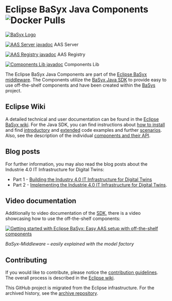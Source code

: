 # Eclipse BaSyx Java Components ![Docker Pulls](https://img.shields.io/docker/pulls/eclipsebasyx/aas-server?style=plastic)
[![BaSyx Logo](https://www.eclipse.org/basyx/img/basyxlogo.png)](https://www.eclipse.org/basyx/)

[![AAS Server javadoc](https://javadoc.io/badge2/org.eclipse.basyx/basyx.components.AASServer/javadoc.svg)](https://javadoc.io/doc/org.eclipse.basyx/basyx.components.AASServer) AAS Server 

[![AAS Registry javadoc](https://javadoc.io/badge2/org.eclipse.basyx/basyx.components.registry/javadoc.svg)](https://javadoc.io/doc/org.eclipse.basyx/basyx.components.registry) AAS Registry

[![Components Lib javadoc](https://javadoc.io/badge2/org.eclipse.basyx/basyx.components.lib/javadoc.svg)](https://javadoc.io/doc/org.eclipse.basyx/basyx.components.lib) Components Lib


The Eclipse BaSyx Java Components are part of the [Eclipse BaSyx middleware](https://www.eclipse.org/basyx/). The Components utilize the [BaSyx Java SDK](https://github.com/eclipse-basyx/basyx-java-sdk) to provide easy to use off-the-shelf components and have been created within the [BaSys](https://www.basys40.de/) project.

## Eclipse Wiki
A detailed technical and user documentation can be found in the [Eclipse BaSyx wiki](https://wiki.eclipse.org/BaSyx). For the Java SDK, you can find instructions about [how to install](https://wiki.eclipse.org/BaSyx_/_Download_/_Java_Setup) and find [introductory](https://wiki.eclipse.org/BaSyx_/_Introductory_Examples) and [extended](https://wiki.eclipse.org/BaSyx_/_Examples) code examples and further [scenarios](https://wiki.eclipse.org/BaSyx_/_Scenarios). Also, see the description of the individual [components and their API](https://wiki.eclipse.org/BaSyx_/_Documentation_/_API).

## Blog posts

For further information, you may also read the blog posts about the Industrie 4.0 IT Infrastructure for Digital Twins:
- Part 1 - [Building the Industry 4.0 IT Infrastructure for Digital Twins](https://www.iese.fraunhofer.de/blog/industry-4-0-it-infrastructure-for-digital-twins/)
- Part 2 - [Implementing the Industrie 4.0 IT Infrastructure for Digital Twins](https://www.iese.fraunhofer.de/blog/industrie-4-0-it-infrastructure-for-digital-twins-part2/).

## Video documentation

Additionally to video documentation of the [SDK](https://github.com/eclipse-basyx/basyx-java-sdk), there is a video showcasing how to use the off-the-shelf components:

[![Getting started with Eclipse BaSyx: Easy AAS setup with off-the-shelf components](http://img.youtube.com/vi/nGRNg0sj1oY/mqdefault.jpg)](https://www.youtube.com/watch?v=nGRNg0sj1oY)

*BaSyx-Middleware – easily explained with the model factory*


## Contributing

If you would like to contribute, please notice the [contribution guidelines](CONTRIBUTING.md). The overall process is described in the [Eclipse wiki](https://wiki.eclipse.org/BaSyx_/_Developer_/_Contributing).

This GitHub project is migrated from the Eclipse infrastructure. For the archived history, see the [archive repository](https://github.com/eclipse-basyx/basyx-archive).
